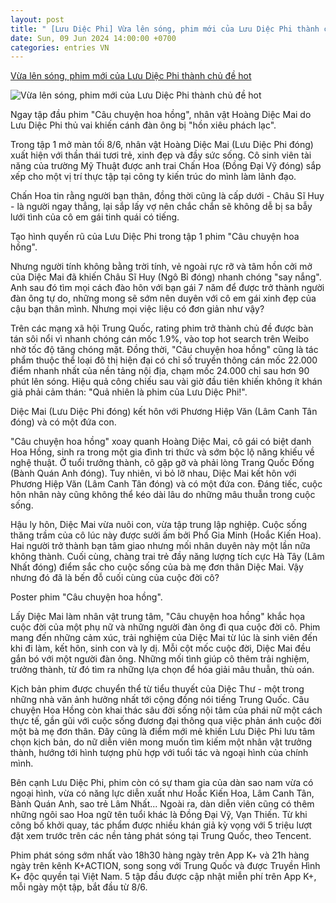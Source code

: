```yaml
---
layout: post
title: " [Lưu Diệc Phi] Vừa lên sóng, phim mới của Lưu Diệc Phi thành chủ đề hot"
date: Sun, 09 Jun 2024 14:00:00 +0700
categories: entries VN
---
```

[Vừa lên sóng, phim mới của Lưu Diệc Phi thành chủ đề hot](https://laodongthudo.vn/vua-len-song-phim-moi-cua-luu-diec-phi-thanh-chu-de-hot-171963.html)

![Vừa lên sóng, phim mới của Lưu Diệc Phi thành chủ đề hot](https://laodongthudo.vn/stores/news_dataimages/2024/062024/09/11/in_social/luu-diec-phi-220240609111620.jpg?randTime=1717921713)

Ngay tập đầu phim "Câu chuyện hoa hồng", nhân vật Hoàng Diệc Mai do Lưu Diệc Phi thủ vai khiến cánh đàn ông bị "hồn xiêu phách lạc".

Trong tập 1 mở màn tối 8/6, nhân vật Hoàng Diệc Mai (Lưu Diệc Phi đóng) xuất hiện với thần thái tươi trẻ, xinh đẹp và đầy sức sống. Cô sinh viên tài năng của trường Mỹ Thuật được anh trai Chấn Hoa (Đồng Đại Vỹ đóng) sắp xếp cho một vị trí thực tập tại công ty kiến trúc do mình làm lãnh đạo.

Chấn Hoa tin rằng người bạn thân, đồng thời cũng là cấp dưới - Châu Sĩ Huy - là người ngay thẳng, lại sắp lấy vợ nên chắc chắn sẽ không dễ bị sa bẫy lưới tình của cô em gái tinh quái có tiếng.

Tạo hình quyến rũ của Lưu Diệc Phi trong tập 1 phim "Câu chuyện hoa hồng".

Nhưng người tính không bằng trời tính, vẻ ngoài rực rỡ và tâm hồn cởi mở của Diệc Mai đã khiến Châu Sĩ Huy (Ngô Bỉ đóng) nhanh chóng "say nắng". Anh sau đó tìm mọi cách đào hôn với bạn gái 7 năm để được trở thành người đàn ông tự do, những mong sẽ sớm nên duyên với cô em gái xinh đẹp của cậu bạn thân mình. Nhưng mọi việc liệu có đơn giản như vậy?

Trên các mạng xã hội Trung Quốc, rating phim trở thành chủ đề được bàn tán sôi nổi vì nhanh chóng cán mốc 1.9%, vào top hot search trên Weibo nhờ tốc độ tăng chóng mặt. Đồng thời, "Câu chuyện hoa hồng" cũng là tác phẩm thuộc thể loại đô thị hiện đại có chỉ số truyền thông cán mốc 22.000 điểm nhanh nhất của nền tảng nội địa, chạm mốc 24.000 chỉ sau hơn 90 phút lên sóng. Hiệu quả công chiếu sau vài giờ đầu tiên khiến không ít khán giả phải cảm thán: "Quả nhiên là phim của Lưu Diệc Phi!".

Diệc Mai (Lưu Diệc Phi đóng) kết hôn với Phương Hiệp Văn (Lâm Canh Tân đóng) và có một đứa con.

"Câu chuyện hoa hồng" xoay quanh Hoàng Diệc Mai, cô gái có biệt danh Hoa Hồng, sinh ra trong một gia đình tri thức và sớm bộc lộ năng khiếu về nghệ thuật. Ở tuổi trưởng thành, cô gặp gỡ và phải lòng Trang Quốc Đống (Bành Quán Anh đóng). Tuy nhiên, vì bỏ lỡ nhau, Diệc Mai kết hôn với Phương Hiệp Văn (Lâm Canh Tân đóng) và có một đứa con. Đáng tiếc, cuộc hôn nhân này cũng không thể kéo dài lâu do những mâu thuẫn trong cuộc sống.

Hậu ly hôn, Diệc Mai vừa nuôi con, vừa tập trung lập nghiệp. Cuộc sống thăng trầm của cô lúc này được sưởi ấm bởi Phổ Gia Minh (Hoắc Kiến Hoa). Hai người trở thành bạn tâm giao nhưng mối nhân duyên này một lần nữa không thành. Cuối cùng, chàng trai trẻ đầy năng lượng tích cực Hà Tây (Lâm Nhất đóng) điểm sắc cho cuộc sống của bà mẹ đơn thân Diệc Mai. Vậy nhưng đó đã là bến đỗ cuối cùng của cuộc đời cô?

Poster phim "Câu chuyện hoa hồng".

Lấy Diệc Mai làm nhân vật trung tâm, "Câu chuyện hoa hồng" khắc họa cuộc đời của một phụ nữ và những người đàn ông đi qua cuộc đời cô. Phim mang đến những cảm xúc, trải nghiệm của Diệc Mai từ lúc là sinh viên đến khi đi làm, kết hôn, sinh con và ly dị. Mỗi cột mốc cuộc đời, Diệc Mai đều gắn bó với một người đàn ông. Những mối tình giúp cô thêm trải nghiệm, trưởng thành, từ đó tìm ra những lựa chọn để hóa giải mâu thuẫn, thù oán.

Kịch bản phim được chuyển thể từ tiểu thuyết của Diệc Thư - một trong những nhà văn ảnh hưởng nhất tới cộng đồng nói tiếng Trung Quốc. Câu chuyện Hoa Hồng còn khai thác sâu đời sống nội tâm của phái nữ một cách thực tế, gần gũi với cuộc sống đương đại thông qua việc phản ánh cuộc đời một bà mẹ đơn thân. Đây cũng là điểm mới mẻ khiến Lưu Diệc Phi lưu tâm chọn kịch bản, do nữ diễn viên mong muốn tìm kiếm một nhân vật trưởng thành, hướng tới hình tượng phù hợp với tuổi tác và ngoại hình của chính mình.

Bên cạnh Lưu Diệc Phi, phim còn có sự tham gia của dàn sao nam vừa có ngoại hình, vừa có năng lực diễn xuất như Hoắc Kiến Hoa, Lâm Canh Tân, Bành Quán Anh, sao trẻ Lâm Nhất... Ngoài ra, dàn diễn viên cũng có thêm những ngôi sao Hoa ngữ tên tuổi khác là Đồng Đại Vỹ, Vạn Thiến. Từ khi công bố khởi quay, tác phẩm được nhiều khán giả kỳ vọng với 5 triệu lượt đặt xem trước trên các nền tảng phát sóng tại Trung Quốc, theo Tencent.

Phim phát sóng sớm nhất vào 18h30 hàng ngày trên App K+ và 21h hàng ngày trên kênh K+ACTION, song song với Trung Quốc và được Truyền Hình K+ độc quyền tại Việt Nam. 5 tập đầu được cập nhật miễn phí trên App K+, mỗi ngày một tập, bắt đầu từ 8/6.

